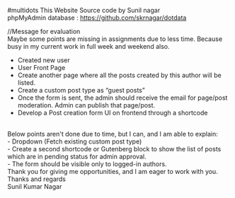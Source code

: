 #multidots
This Website Source code by Sunil nagar<br>
phpMyAdmin database : https://github.com/skrnagar/dotdata

//Message for evaluation
<br>
Maybe some points are missing in assignments due to less time.
Because busy in my current work in full week and weekend also.
 - Created new user 
 - User Front Page 
 - Create another page where all the posts created by this author will be listed.
 - Create a custom post type as “guest posts”
 - Once the form is sent, the admin should receive the email for page/post moderation. Admin can publish that page/post.
 - Develop a Post creation form UI on frontend through a shortcode 
<br>
Below points aren't done due to time, but I can, and I am able to explain:<br>
  - Dropdown (Fetch existing custom post type)<br>
  - Create a second shortcode or Gutenberg block to show the list of posts which are in pending status for admin approval.   <br>
  - The form should be visible only to logged-in authors.
<br>
Thank you for giving me opportunities, and I am eager to work with you.
Thanks and regards<br>
Sunil Kumar Nagar 
